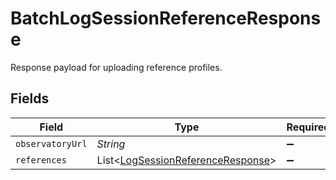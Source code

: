 # BatchLogSessionReferenceResponse

Response payload for uploading reference profiles.


## Fields

| Field                                                                                   | Type                                                                                    | Required                                                                                | Description                                                                             |
| --------------------------------------------------------------------------------------- | --------------------------------------------------------------------------------------- | --------------------------------------------------------------------------------------- | --------------------------------------------------------------------------------------- |
| `observatoryUrl`                                                                        | *String*                                                                                | :heavy_minus_sign:                                                                      | N/A                                                                                     |
| `references`                                                                            | List<[LogSessionReferenceResponse](../../models/shared/LogSessionReferenceResponse.md)> | :heavy_minus_sign:                                                                      | N/A                                                                                     |